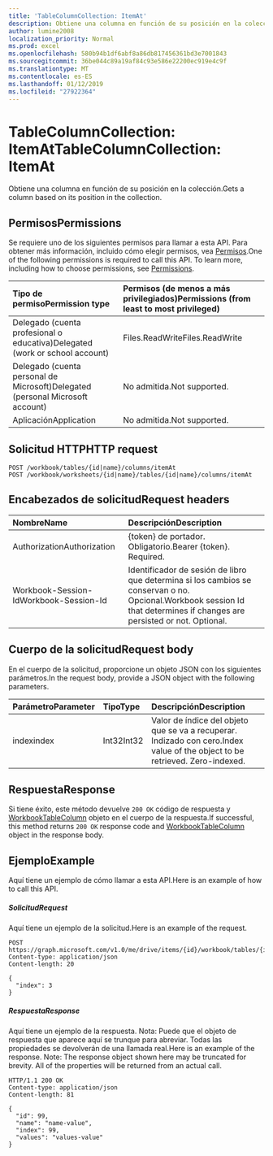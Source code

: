 ```yaml
---
title: 'TableColumnCollection: ItemAt'
description: Obtiene una columna en función de su posición en la colección.
author: lumine2008
localization_priority: Normal
ms.prod: excel
ms.openlocfilehash: 580b94b1df6abf8a86db817456361bd3e7001843
ms.sourcegitcommit: 36be044c89a19af84c93e586e22200ec919e4c9f
ms.translationtype: MT
ms.contentlocale: es-ES
ms.lasthandoff: 01/12/2019
ms.locfileid: "27922364"
---
```

# <a name="tablecolumncollection-itemat"></a><span data-ttu-id="574e2-103">TableColumnCollection: ItemAt</span><span class="sxs-lookup"><span data-stu-id="574e2-103">TableColumnCollection: ItemAt</span></span>

<span data-ttu-id="574e2-104">Obtiene una columna en función de su posición en la colección.</span><span class="sxs-lookup"><span data-stu-id="574e2-104">Gets a column based on its position in the collection.</span></span>
## <a name="permissions"></a><span data-ttu-id="574e2-105">Permisos</span><span class="sxs-lookup"><span data-stu-id="574e2-105">Permissions</span></span>
<span data-ttu-id="574e2-p101">Se requiere uno de los siguientes permisos para llamar a esta API. Para obtener más información, incluido cómo elegir permisos, vea [Permisos](/graph/permissions-reference).</span><span class="sxs-lookup"><span data-stu-id="574e2-p101">One of the following permissions is required to call this API. To learn more, including how to choose permissions, see [Permissions](/graph/permissions-reference).</span></span>

|<span data-ttu-id="574e2-108">Tipo de permiso</span><span class="sxs-lookup"><span data-stu-id="574e2-108">Permission type</span></span>      | <span data-ttu-id="574e2-109">Permisos (de menos a más privilegiados)</span><span class="sxs-lookup"><span data-stu-id="574e2-109">Permissions (from least to most privileged)</span></span>              |
|:--------------------|:---------------------------------------------------------|
|<span data-ttu-id="574e2-110">Delegado (cuenta profesional o educativa)</span><span class="sxs-lookup"><span data-stu-id="574e2-110">Delegated (work or school account)</span></span> | <span data-ttu-id="574e2-111">Files.ReadWrite</span><span class="sxs-lookup"><span data-stu-id="574e2-111">Files.ReadWrite</span></span>    |
|<span data-ttu-id="574e2-112">Delegado (cuenta personal de Microsoft)</span><span class="sxs-lookup"><span data-stu-id="574e2-112">Delegated (personal Microsoft account)</span></span> | <span data-ttu-id="574e2-113">No admitida.</span><span class="sxs-lookup"><span data-stu-id="574e2-113">Not supported.</span></span>    |
|<span data-ttu-id="574e2-114">Aplicación</span><span class="sxs-lookup"><span data-stu-id="574e2-114">Application</span></span> | <span data-ttu-id="574e2-115">No admitida.</span><span class="sxs-lookup"><span data-stu-id="574e2-115">Not supported.</span></span> |

## <a name="http-request"></a><span data-ttu-id="574e2-116">Solicitud HTTP</span><span class="sxs-lookup"><span data-stu-id="574e2-116">HTTP request</span></span>
<!-- { "blockType": "ignored" } -->
```http
POST /workbook/tables/{id|name}/columns/itemAt
POST /workbook/worksheets/{id|name}/tables/{id|name}/columns/itemAt

```
## <a name="request-headers"></a><span data-ttu-id="574e2-117">Encabezados de solicitud</span><span class="sxs-lookup"><span data-stu-id="574e2-117">Request headers</span></span>
| <span data-ttu-id="574e2-118">Nombre</span><span class="sxs-lookup"><span data-stu-id="574e2-118">Name</span></span>       | <span data-ttu-id="574e2-119">Descripción</span><span class="sxs-lookup"><span data-stu-id="574e2-119">Description</span></span>|
|:---------------|:----------|
| <span data-ttu-id="574e2-120">Authorization</span><span class="sxs-lookup"><span data-stu-id="574e2-120">Authorization</span></span>  | <span data-ttu-id="574e2-p102">{token} de portador. Obligatorio.</span><span class="sxs-lookup"><span data-stu-id="574e2-p102">Bearer {token}. Required.</span></span> |
| <span data-ttu-id="574e2-123">Workbook-Session-Id</span><span class="sxs-lookup"><span data-stu-id="574e2-123">Workbook-Session-Id</span></span>  | <span data-ttu-id="574e2-p103">Identificador de sesión de libro que determina si los cambios se conservan o no. Opcional.</span><span class="sxs-lookup"><span data-stu-id="574e2-p103">Workbook session Id that determines if changes are persisted or not. Optional.</span></span>|

## <a name="request-body"></a><span data-ttu-id="574e2-126">Cuerpo de la solicitud</span><span class="sxs-lookup"><span data-stu-id="574e2-126">Request body</span></span>
<span data-ttu-id="574e2-127">En el cuerpo de la solicitud, proporcione un objeto JSON con los siguientes parámetros.</span><span class="sxs-lookup"><span data-stu-id="574e2-127">In the request body, provide a JSON object with the following parameters.</span></span>

| <span data-ttu-id="574e2-128">Parámetro</span><span class="sxs-lookup"><span data-stu-id="574e2-128">Parameter</span></span>    | <span data-ttu-id="574e2-129">Tipo</span><span class="sxs-lookup"><span data-stu-id="574e2-129">Type</span></span>   |<span data-ttu-id="574e2-130">Descripción</span><span class="sxs-lookup"><span data-stu-id="574e2-130">Description</span></span>|
|:---------------|:--------|:----------|
|<span data-ttu-id="574e2-131">index</span><span class="sxs-lookup"><span data-stu-id="574e2-131">index</span></span>|<span data-ttu-id="574e2-132">Int32</span><span class="sxs-lookup"><span data-stu-id="574e2-132">Int32</span></span>|<span data-ttu-id="574e2-p104">Valor de índice del objeto que se va a recuperar. Indizado con cero.</span><span class="sxs-lookup"><span data-stu-id="574e2-p104">Index value of the object to be retrieved. Zero-indexed.</span></span>|

## <a name="response"></a><span data-ttu-id="574e2-135">Respuesta</span><span class="sxs-lookup"><span data-stu-id="574e2-135">Response</span></span>

<span data-ttu-id="574e2-136">Si tiene éxito, este método devuelve `200 OK` código de respuesta y [WorkbookTableColumn](../resources/tablecolumn.md) objeto en el cuerpo de la respuesta.</span><span class="sxs-lookup"><span data-stu-id="574e2-136">If successful, this method returns `200 OK` response code and [WorkbookTableColumn](../resources/tablecolumn.md) object in the response body.</span></span>

## <a name="example"></a><span data-ttu-id="574e2-137">Ejemplo</span><span class="sxs-lookup"><span data-stu-id="574e2-137">Example</span></span>
<span data-ttu-id="574e2-138">Aquí tiene un ejemplo de cómo llamar a esta API.</span><span class="sxs-lookup"><span data-stu-id="574e2-138">Here is an example of how to call this API.</span></span>
##### <a name="request"></a><span data-ttu-id="574e2-139">Solicitud</span><span class="sxs-lookup"><span data-stu-id="574e2-139">Request</span></span>
<span data-ttu-id="574e2-140">Aquí tiene un ejemplo de la solicitud.</span><span class="sxs-lookup"><span data-stu-id="574e2-140">Here is an example of the request.</span></span>
<!--{
  "blockType": "request",
  "isComposable": true,
  "name": "tablecolumncollection_itemat",
  "idempotent": true,
  "@type": "requestBodyResourceFor.tablecolumncollection_itemat"
}-->
```http
POST https://graph.microsoft.com/v1.0/me/drive/items/{id}/workbook/tables/{id|name}/columns/itemAt
Content-type: application/json
Content-length: 20

{
  "index": 3
}
```

##### <a name="response"></a><span data-ttu-id="574e2-141">Respuesta</span><span class="sxs-lookup"><span data-stu-id="574e2-141">Response</span></span>
<span data-ttu-id="574e2-p105">Aquí tiene un ejemplo de la respuesta. Nota: Puede que el objeto de respuesta que aparece aquí se trunque para abreviar. Todas las propiedades se devolverán de una llamada real.</span><span class="sxs-lookup"><span data-stu-id="574e2-p105">Here is an example of the response. Note: The response object shown here may be truncated for brevity. All of the properties will be returned from an actual call.</span></span>
<!-- {
  "blockType": "response",
  "truncated": true,
  "@odata.type": "microsoft.graph.workbookTableColumn"
} -->
```http
HTTP/1.1 200 OK
Content-type: application/json
Content-length: 81

{
  "id": 99,
  "name": "name-value",
  "index": 99,
  "values": "values-value"
}
```

<!-- uuid: 8fcb5dbc-d5aa-4681-8e31-b001d5168d79
2015-10-25 14:57:30 UTC -->
<!-- {
  "type": "#page.annotation",
  "description": "TableColumnCollection: ItemAt",
  "keywords": "",
  "section": "documentation",
  "tocPath": ""
}-->
